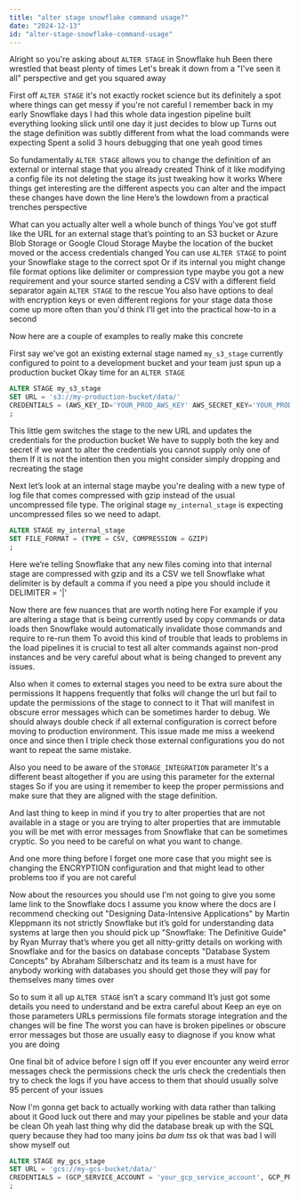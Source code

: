 ```yaml
---
title: "alter stage snowflake command usage?"
date: "2024-12-13"
id: "alter-stage-snowflake-command-usage"
---
```


Alright so you're asking about `ALTER STAGE` in Snowflake huh Been there wrestled that beast plenty of times Let's break it down from a "I've seen it all" perspective and get you squared away

First off `ALTER STAGE` it's not exactly rocket science but its definitely a spot where things can get messy if you're not careful I remember back in my early Snowflake days I had this whole data ingestion pipeline built everything looking slick until one day it just decides to blow up Turns out the stage definition was subtly different from what the load commands were expecting Spent a solid 3 hours debugging that one yeah good times

So fundamentally `ALTER STAGE` allows you to change the definition of an external or internal stage that you already created Think of it like modifying a config file its not deleting the stage its just tweaking how it works Where things get interesting are the different aspects you can alter and the impact these changes have down the line Here’s the lowdown from a practical trenches perspective

What can you actually alter well a whole bunch of things You've got stuff like the URL for an external stage that’s pointing to an S3 bucket or Azure Blob Storage or Google Cloud Storage Maybe the location of the bucket moved or the access credentials changed You can use `ALTER STAGE` to point your Snowflake stage to the correct spot Or if its internal you might change file format options like delimiter or compression type maybe you got a new requirement and your source started sending a CSV with a different field separator again `ALTER STAGE` to the rescue You also have options to deal with encryption keys or even different regions for your stage data those come up more often than you'd think I’ll get into the practical how-to in a second

Now here are a couple of examples to really make this concrete

First say we've got an existing external stage named `my_s3_stage` currently configured to point to a development bucket and your team just spun up a production bucket Okay time for an `ALTER STAGE`

```sql
ALTER STAGE my_s3_stage
SET URL = 's3://my-production-bucket/data/'
CREDENTIALS = (AWS_KEY_ID='YOUR_PROD_AWS_KEY' AWS_SECRET_KEY='YOUR_PROD_AWS_SECRET')
;
```

This little gem switches the stage to the new URL and updates the credentials for the production bucket We have to supply both the key and secret if we want to alter the credentials you cannot supply only one of them If it is not the intention then you might consider simply dropping and recreating the stage

Next let’s look at an internal stage maybe you're dealing with a new type of log file that comes compressed with gzip instead of the usual uncompressed file type. The original stage `my_internal_stage` is expecting uncompressed files so we need to adapt.

```sql
ALTER STAGE my_internal_stage
SET FILE_FORMAT = (TYPE = CSV, COMPRESSION = GZIP)
;
```

Here we’re telling Snowflake that any new files coming into that internal stage are compressed with gzip and its a CSV we tell Snowflake what delimiter is by default a comma if you need a pipe you should include it DELIMITER = '|'

Now there are few nuances that are worth noting here For example if you are altering a stage that is being currently used by copy commands or data loads then Snowflake would automatically invalidate those commands and require to re-run them To avoid this kind of trouble that leads to problems in the load pipelines it is crucial to test all alter commands against non-prod instances and be very careful about what is being changed to prevent any issues.

Also when it comes to external stages you need to be extra sure about the permissions It happens frequently that folks will change the url but fail to update the permissions of the stage to connect to it That will manifest in obscure error messages which can be sometimes harder to debug. We should always double check if all external configuration is correct before moving to production environment. This issue made me miss a weekend once and since then I triple check those external configurations you do not want to repeat the same mistake.

Also you need to be aware of the `STORAGE_INTEGRATION` parameter It's a different beast altogether if you are using this parameter for the external stages So if you are using it remember to keep the proper permissions and make sure that they are aligned with the stage definition.

And last thing to keep in mind if you try to alter properties that are not available in a stage or you are trying to alter properties that are immutable you will be met with error messages from Snowflake that can be sometimes cryptic. So you need to be careful on what you want to change.

And one more thing before I forget one more case that you might see is changing the ENCRYPTION configuration and that might lead to other problems too if you are not careful

Now about the resources you should use I'm not going to give you some lame link to the Snowflake docs I assume you know where the docs are I recommend checking out "Designing Data-Intensive Applications" by Martin Kleppmann its not strictly Snowflake but it’s gold for understanding data systems at large then you should pick up "Snowflake: The Definitive Guide" by Ryan Murray that’s where you get all nitty-gritty details on working with Snowflake and for the basics on database concepts "Database System Concepts" by Abraham Silberschatz and its team is a must have for anybody working with databases you should get those they will pay for themselves many times over

So to sum it all up `ALTER STAGE` isn’t a scary command It’s just got some details you need to understand and be extra careful about Keep an eye on those parameters URLs permissions file formats storage integration and the changes will be fine The worst you can have is broken pipelines or obscure error messages but those are usually easy to diagnose if you know what you are doing

One final bit of advice before I sign off If you ever encounter any weird error messages check the permissions check the urls check the credentials then try to check the logs if you have access to them that should usually solve 95 percent of your issues

Now I'm gonna get back to actually working with data rather than talking about it Good luck out there and may your pipelines be stable and your data be clean
Oh yeah last thing why did the database break up with the SQL query because they had too many joins *ba dum tss* ok that was bad I will show myself out
```sql
ALTER STAGE my_gcs_stage
SET URL = 'gcs://my-gcs-bucket/data/'
CREDENTIALS = (GCP_SERVICE_ACCOUNT = 'your_gcp_service_account', GCP_PRIVATE_KEY = 'your_gcp_private_key')
;
```
